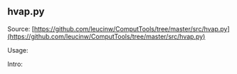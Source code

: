 ## hvap.py

Source: [https://github.com/leucinw/ComputTools/tree/master/src/hvap.py](https://github.com/leucinw/ComputTools/tree/master/src/hvap.py)

Usage:

Intro:

